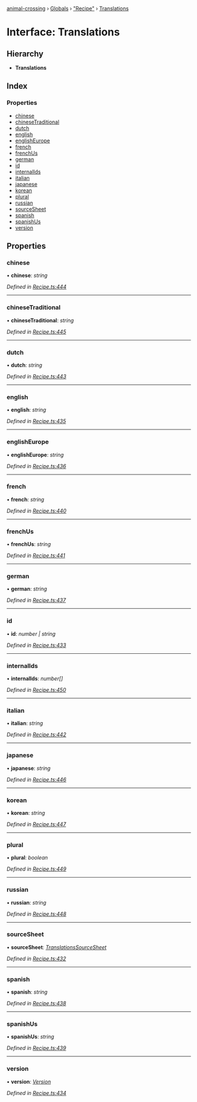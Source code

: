 [animal-crossing](../README.md) › [Globals](../globals.md) › ["Recipe"](../modules/_recipe_.md) › [Translations](_recipe_.translations.md)

# Interface: Translations

## Hierarchy

* **Translations**

## Index

### Properties

* [chinese](_recipe_.translations.md#chinese)
* [chineseTraditional](_recipe_.translations.md#chinesetraditional)
* [dutch](_recipe_.translations.md#dutch)
* [english](_recipe_.translations.md#english)
* [englishEurope](_recipe_.translations.md#englisheurope)
* [french](_recipe_.translations.md#french)
* [frenchUs](_recipe_.translations.md#frenchus)
* [german](_recipe_.translations.md#german)
* [id](_recipe_.translations.md#id)
* [internalIds](_recipe_.translations.md#internalids)
* [italian](_recipe_.translations.md#italian)
* [japanese](_recipe_.translations.md#japanese)
* [korean](_recipe_.translations.md#korean)
* [plural](_recipe_.translations.md#plural)
* [russian](_recipe_.translations.md#russian)
* [sourceSheet](_recipe_.translations.md#sourcesheet)
* [spanish](_recipe_.translations.md#spanish)
* [spanishUs](_recipe_.translations.md#spanishus)
* [version](_recipe_.translations.md#version)

## Properties

###  chinese

• **chinese**: *string*

*Defined in [Recipe.ts:444](https://github.com/Norviah/animal-crossing/blob/ac736df/module/types/Recipe.ts#L444)*

___

###  chineseTraditional

• **chineseTraditional**: *string*

*Defined in [Recipe.ts:445](https://github.com/Norviah/animal-crossing/blob/ac736df/module/types/Recipe.ts#L445)*

___

###  dutch

• **dutch**: *string*

*Defined in [Recipe.ts:443](https://github.com/Norviah/animal-crossing/blob/ac736df/module/types/Recipe.ts#L443)*

___

###  english

• **english**: *string*

*Defined in [Recipe.ts:435](https://github.com/Norviah/animal-crossing/blob/ac736df/module/types/Recipe.ts#L435)*

___

###  englishEurope

• **englishEurope**: *string*

*Defined in [Recipe.ts:436](https://github.com/Norviah/animal-crossing/blob/ac736df/module/types/Recipe.ts#L436)*

___

###  french

• **french**: *string*

*Defined in [Recipe.ts:440](https://github.com/Norviah/animal-crossing/blob/ac736df/module/types/Recipe.ts#L440)*

___

###  frenchUs

• **frenchUs**: *string*

*Defined in [Recipe.ts:441](https://github.com/Norviah/animal-crossing/blob/ac736df/module/types/Recipe.ts#L441)*

___

###  german

• **german**: *string*

*Defined in [Recipe.ts:437](https://github.com/Norviah/animal-crossing/blob/ac736df/module/types/Recipe.ts#L437)*

___

###  id

• **id**: *number | string*

*Defined in [Recipe.ts:433](https://github.com/Norviah/animal-crossing/blob/ac736df/module/types/Recipe.ts#L433)*

___

###  internalIds

• **internalIds**: *number[]*

*Defined in [Recipe.ts:450](https://github.com/Norviah/animal-crossing/blob/ac736df/module/types/Recipe.ts#L450)*

___

###  italian

• **italian**: *string*

*Defined in [Recipe.ts:442](https://github.com/Norviah/animal-crossing/blob/ac736df/module/types/Recipe.ts#L442)*

___

###  japanese

• **japanese**: *string*

*Defined in [Recipe.ts:446](https://github.com/Norviah/animal-crossing/blob/ac736df/module/types/Recipe.ts#L446)*

___

###  korean

• **korean**: *string*

*Defined in [Recipe.ts:447](https://github.com/Norviah/animal-crossing/blob/ac736df/module/types/Recipe.ts#L447)*

___

###  plural

• **plural**: *boolean*

*Defined in [Recipe.ts:449](https://github.com/Norviah/animal-crossing/blob/ac736df/module/types/Recipe.ts#L449)*

___

###  russian

• **russian**: *string*

*Defined in [Recipe.ts:448](https://github.com/Norviah/animal-crossing/blob/ac736df/module/types/Recipe.ts#L448)*

___

###  sourceSheet

• **sourceSheet**: *[TranslationsSourceSheet](../enums/_recipe_.translationssourcesheet.md)*

*Defined in [Recipe.ts:432](https://github.com/Norviah/animal-crossing/blob/ac736df/module/types/Recipe.ts#L432)*

___

###  spanish

• **spanish**: *string*

*Defined in [Recipe.ts:438](https://github.com/Norviah/animal-crossing/blob/ac736df/module/types/Recipe.ts#L438)*

___

###  spanishUs

• **spanishUs**: *string*

*Defined in [Recipe.ts:439](https://github.com/Norviah/animal-crossing/blob/ac736df/module/types/Recipe.ts#L439)*

___

###  version

• **version**: *[Version](../enums/_recipe_.version.md)*

*Defined in [Recipe.ts:434](https://github.com/Norviah/animal-crossing/blob/ac736df/module/types/Recipe.ts#L434)*
